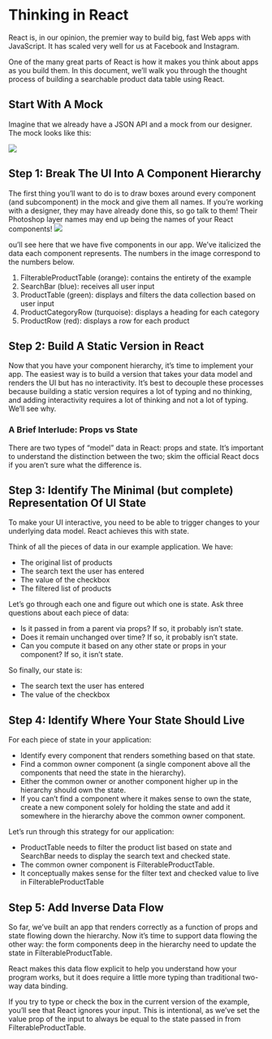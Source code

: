 # Thinking in React
React is, in our opinion, the premier way to build big, fast Web apps with JavaScript. It has scaled very well for us at Facebook and Instagram.

One of the many great parts of React is how it makes you think about apps as you build them. In this document, we’ll walk you through the thought process of building a searchable product data table using React.
## Start With A Mock
Imagine that we already have a JSON API and a mock from our designer. The mock looks like this:

![](https://reactjs.org/static/1071fbcc9eed01fddc115b41e193ec11/d4770/thinking-in-react-mock.png
)

## Step 1: Break The UI Into A Component Hierarchy
The first thing you’ll want to do is to draw boxes around every component (and subcomponent) in the mock and give them all names. If you’re working with a designer, they may have already done this, so go talk to them! Their Photoshop layer names may end up being the names of your React components!
![](https://reactjs.org/static/9381f09e609723a8bb6e4ba1a7713b46/90cbd/thinking-in-react-components.png)

ou’ll see here that we have five components in our app. We’ve italicized the data each component represents. The numbers in the image correspond to the numbers below.

1. FilterableProductTable (orange): contains the entirety of the example
2. SearchBar (blue): receives all user input
3. ProductTable (green): displays and filters the data collection based on user input
4. ProductCategoryRow (turquoise): displays a heading for each category
5. ProductRow (red): displays a row for each product

## Step 2: Build A Static Version in React
Now that you have your component hierarchy, it’s time to implement your app. The easiest way is to build a version that takes your data model and renders the UI but has no interactivity. It’s best to decouple these processes because building a static version requires a lot of typing and no thinking, and adding interactivity requires a lot of thinking and not a lot of typing. We’ll see why.
### A Brief Interlude: Props vs State
There are two types of “model” data in React: props and state. It’s important to understand the distinction between the two; skim the official React docs if you aren’t sure what the difference is. 
## Step 3: Identify The Minimal (but complete) Representation Of UI State
To make your UI interactive, you need to be able to trigger changes to your underlying data model. React achieves this with state.

Think of all the pieces of data in our example application. We have:

- The original list of products
- The search text the user has entered
- The value of the checkbox
- The filtered list of products

Let’s go through each one and figure out which one is state. Ask three questions about each piece of data:

- Is it passed in from a parent via props? If so, it probably isn’t state.
- Does it remain unchanged over time? If so, it probably isn’t state.
- Can you compute it based on any other state or props in your component? If so, it isn’t state.

So finally, our state is:

- The search text the user has entered
- The value of the checkbox
## Step 4: Identify Where Your State Should Live

For each piece of state in your application:

- Identify every component that renders something based on that state.
- Find a common owner component (a single component above all the components that need the state in the hierarchy).
- Either the common owner or another component higher up in the hierarchy should own the state.
- If you can’t find a component where it makes sense to own the state, create a new component solely for holding the state and add it somewhere in the hierarchy above the common owner component.

Let’s run through this strategy for our application:

- ProductTable needs to filter the product list based on state and SearchBar needs to display the search text and checked state.
- The common owner component is FilterableProductTable.
- It conceptually makes sense for the filter text and checked value to live in FilterableProductTable

## Step 5: Add Inverse Data Flow
So far, we’ve built an app that renders correctly as a function of props and state flowing down the hierarchy. Now it’s time to support data flowing the other way: the form components deep in the hierarchy need to update the state in FilterableProductTable.

React makes this data flow explicit to help you understand how your program works, but it does require a little more typing than traditional two-way data binding.

If you try to type or check the box in the current version of the example, you’ll see that React ignores your input. This is intentional, as we’ve set the value prop of the input to always be equal to the state passed in from FilterableProductTable.